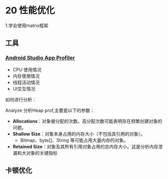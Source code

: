# 20 性能优化

1.学会使用matrix框架

## 工具

### [Android Studio App Profiler](https://developer.android.com/studio/profile?hl=zh-cn)

* CPU 使用情况
* 内存使用情况
* 线程活动情况
* UI交互情况



如何进行分析：

Analyze 分析Heap prof,主要是以下的参数：

- **Allocations**：对象被分配的次数。高分配次数可能表明存在频繁创建对象的问题。
- **Shallow Size**：对象本身占用的内存大小（不包括其引用的对象）。
  -  Bitmap、byte[]、String 等可能占用大量内存的对象。
- **Retained Size**：对象及其所有引用对象占用的总内存大小。这是分析内存泄漏和大对象的关键指标



## 卡顿优化
